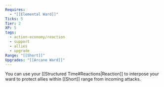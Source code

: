 ```yaml
---
Requires:
  - "[[Elemental Ward]]"
Ticks: 5
Tier: 2
XP: 5
tags:
  - action-economy/reaction
  - support
  - allies
  - upgrade
Range: "[[Short]]"
Upgrades: "[[Arcane Ward]]"
---
```

You can use your [[Structured Time#Reactions|Reaction]] to interpose your ward to protect allies within [[Short]] range from incoming attacks.